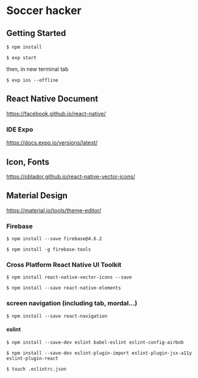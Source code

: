 # Soccer hacker

## Getting Started

    $ npm install

    $ exp start

then, in new terminal tab

    $ exp ios --offline

## React Native Document

<https://facebook.github.io/react-native/>

### IDE Expo

<https://docs.expo.io/versions/latest/>

## Icon, Fonts

<https://oblador.github.io/react-native-vector-icons/>

## Material Design

<https://material.io/tools/theme-editor/>

### Firebase

    $ npm install --save firebase@4.6.2

    $ npm install -g firebase-tools


### Cross Platform React Native UI Toolkit

    $ npm install react-native-vector-icons --save

    $ npm install --save react-native-elements

### screen navigation (including tab, mordal...)

    $ npm install --save react-navigation

#### eslint

    $ npm install --save-dev eslint babel-eslint eslint-config-airbnb

    $ npm install --save-dev eslint-plugin-import eslint-plugin-jsx-a11y eslint-plugin-react

    $ touch .eslintrc.json

